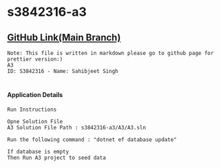 
# s3842316-a3

## [GitHub Link(Main Branch)](https://github.com/rmit-wdt-fs-2023/s3842316-a3) 

	Note: This file is written in markdown please go to github page for prettier version:)
	A3
	ID: S3842316 - Name: Sahibjeet Singh
#
#### Application Details
	Run Instructions
	
	Opne Solution File
	A3 Solution File Path : s3842316-a3/A3/A3.sln
	
	Run the following command : "dotnet ef database update"
	
	If database is empty
	Then Run A3 project to seed data




